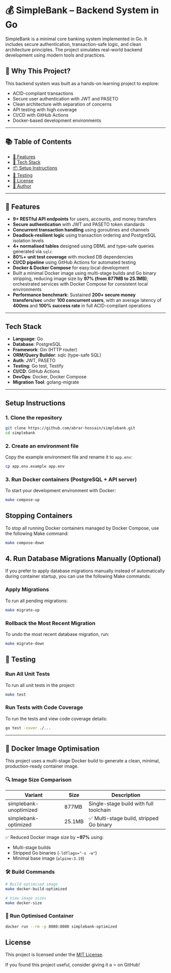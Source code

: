 # 💰 SimpleBank – Backend System in Go

SimpleBank is a minimal core banking system implemented in Go. It includes secure authentication, transaction-safe logic, and clean architecture principles. The project simulates real-world backend development using modern tools and practices.




## 🧠 Why This Project?

This backend system was built as a hands-on learning project to explore:

- ACID-compliant transactions
- Secure user authentication with JWT and PASETO
- Clean architecture with separation of concerns
- API testing with high coverage
- CI/CD with GitHub Actions
- Docker-based development environments

---

## 📚 Table of Contents

- [🚀 Features](#-features)
- [🧰 Tech Stack](#-tech-stack)
- [📦 Setup Instructions](#-setup-instructions)
- [🧪 Testing](#-testing)
- [📝 License](#-license)
- [👤 Author](#-author)

---

## 🚀 Features

- **9+ RESTful API endpoints** for users, accounts, and money transfers  
- **Secure authentication** with JWT and PASETO token standards  
- **Concurrent transaction handling** using goroutines and channels  
- **Deadlock-resilient logic** using transaction ordering and PostgreSQL isolation levels  
- **4+ normalised tables** designed using DBML and type-safe queries generated via `sqlc`  
- **80%+ unit test coverage** with mocked DB dependencies  
- **CI/CD pipeline** using GitHub Actions for automated testing  
- **Docker & Docker Compose** for easy local development  
- Built a minimal Docker image using multi-stage builds and Go binary stripping, reducing image size by **97% (from 877MB to 25.1MB)**; orchestrated services with Docker Compose for consistent local environments  
- **Performance benchmark:** Sustained **200+ secure money transfers/sec** under **100 concurrent users**, with an average latency of **400ms** and **100% success rate** in full ACID-compliant operations  

---

## Tech Stack

- **Language**: Go  
- **Database**: PostgreSQL  
- **Framework**: Gin (HTTP router)  
- **ORM/Query Builder**: sqlc (type-safe SQL)  
- **Auth**: JWT, PASETO  
- **Testing**: Go test, Testify  
- **CI/CD**: GitHub Actions  
- **DevOps**: Docker, Docker Compose  
- **Migration Tool**: golang-migrate  

---

## Setup Instructions

### 1. Clone the repository

```bash
git clone https://github.com/abrar-hossain/simplebank.git  
cd simplebank
```
### 2. Create an environment file

Copy the example environment file and rename it to `app.env`:

```bash
cp app.env.example app.env
```
### 3. Run Docker containers (PostgreSQL + API server)

To start your development environment with Docker:

```bash
make compose-up
```
##  Stopping Containers

To stop all running Docker containers managed by Docker Compose, use the following Make command:

```bash
make compose-down
```
## 4. Run Database Migrations Manually (Optional)

If you prefer to apply database migrations manually instead of automatically during container startup, you can use the following Make commands:

### Apply Migrations

To run all pending migrations:

```bash
make migrate-up
```
### Rollback the Most Recent Migration

To undo the most recent database migration, run:

```bash
make migrate-down
```
## 🧪 Testing

### Run All Unit Tests

To run all unit tests in the project:

```bash
make test
```

### Run Tests with Code Coverage

To run the tests and view code coverage details:

```bash
go test -cover ./...
```
---

## 🐳 Docker Image Optimisation

This project uses a multi-stage Docker build to generate a clean, minimal, production-ready container image.

### 🔍 Image Size Comparison

| Variant                 | Size    | Description                             |
|------------------------|---------|-----------------------------------------|
| simplebank-unoptimized | 877MB   | Single-stage build with full toolchain  |
| simplebank-optimized   | 25.1MB  | ✅ Multi-stage build, stripped Go binary |

✅ Reduced Docker image size by **~97%** using:
- Multi-stage builds
- Stripped Go binaries (`-ldflags="-s -w"`)
- Minimal base image (`alpine:3.19`)


### 🛠 Build Commands

```bash
# Build optimised image
make docker-build-optimized

# View image sizes
make docker-size
```

### 🧪 Run Optimised Container

```bash
docker run --rm -p 8080:8080 simplebank-optimized
```


## License

This project is licensed under the [MIT License](LICENSE).



If you found this project useful, consider giving it a ⭐ on GitHub!
